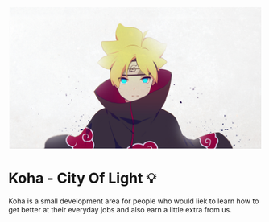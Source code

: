 <p align="center">
  <img width="500px" src="Assets/727053.png">
</p>

# Koha - City Of Light 💡
Koha is a small development area for people who would liek to learn how to get better at their everyday jobs and also earn a little extra from us.

